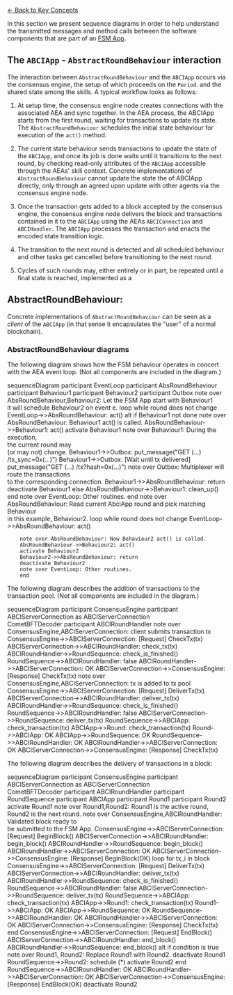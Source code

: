 [← Back to Key Concepts](./index.md)

In this section we present sequence diagrams in order to help understand the transmitted messages and method calls between the software components that are part of an [FSM App](./fsm_app_introduction.md).



## The `ABCIApp` - `AbstractRoundBehaviour` interaction

The interaction between `AbstractRoundBehaviour` and the `ABCIApp` occurs via
the consensus engine, the setup of which proceeds on the `Period`.
and the shared state among the skills. A typical workflow
looks as follows:

1. At setup time, the consensus engine node creates connections with the
   associated AEA and sync together. In the AEA process, the ABCIApp starts from
   the first round, waiting for transactions to update its state. The
   `AbstractRoundBehaviour` schedules the initial state behaviour for execution
   of the `act()` method.

2. The current state behaviour sends transactions to update the state of the
   `ABCIApp`, and once its job is done waits until it transitions to the next
   round, by checking read-only attributes of the `ABCIApp` accessible through
   the AEAs' skill context. Concrete implementations of `AbstractRoundBehaviour`
   cannot update the state the of ABCIApp directly, only through an agreed
   upon update with other agents via the consensus engine node.

3. Once the transaction gets added to a block accepted by the consensus engine,
   the consensus engine node delivers the block and transactions contained in
   it to the `ABCIApp` using the AEAs `ABCIConnection` and `ABCIHandler`. The
   `ABCIApp` processes the transaction and enacts the encoded state transition
   logic.

4. The transition to the next round is detected and all scheduled behaviour and
   other tasks get cancelled before transitioning to the next round.

5. Cycles of such rounds may, either entirely or in part, be repeated until a
   final state is reached, implemented as a


## AbstractRoundBehaviour:

Concrete implementations of `AbstractRoundBehaviour` can be seen as a _client_
of the `ABCIApp` (in that sense it encapsulates the "user" of a normal blockchain).


### AbstractRoundBehaviour diagrams

The following diagram shows how the FSM behaviour operates in concert with the
AEA event loop. (Not all components are included in the diagram.)

<div class="mermaid">
    sequenceDiagram
        participant EventLoop
        participant AbsRoundBehaviour
        participant Behaviour1
        participant Behaviour2
        participant Outbox
        note over AbsRoundBehaviour,Behaviour2: Let the FSM App start with Behaviour1<br/>it will schedule Behaviour2 on event e.
        loop while round does not change
          EventLoop->>AbsRoundBehaviour: act()
          alt if Behaviour1 not done
            note over AbsRoundBehaviour: Behaviour1 act() is called.
            AbsRoundBehaviour->>Behaviour1: act()
            activate Behaviour1
            note over Behaviour1: During the execution, <br/> the current round may<br/>(or may not) change.
            Behaviour1->>Outbox: put_message("GET (...) /tx_sync=0x(...)")
            Behaviour1->>Outbox: [Wait until tx delivered] put_message("GET (...) /tx?hash=0x(...)")
            note over Outbox: Multiplexer will route the transactions<br/>to the corresponding connection.
            Behaviour1->>AbsRoundBehaviour: return
            deactivate Behaviour1
          else
            AbsRoundBehaviour->>Behaviour1: clean_up()
          end
          note over EventLoop: Other routines.
        end
        note over AbsRoundBehaviour: Read current AbciApp round and pick matching Behaviour<br/>in this example, Behaviour2.
        loop while round does not change
        EventLoop->>AbsRoundBehaviour: act()

        note over AbsRoundBehaviour: Now Behaviour2 act() is called.
        AbsRoundBehaviour->>Behaviour2: act()
        activate Behaviour2
        Behaviour2->>AbsRoundBehaviour: return
        deactivate Behaviour2
        note over EventLoop: Other routines.        
        end
</div>



The following diagram describes the addition of transactions to the transaction
pool. (Not all components are included in the diagram.)

<div class="mermaid">
    sequenceDiagram
        participant ConsensusEngine
        participant ABCIServerConnection as ABCIServerConnection<br/>CometBFTDecoder
        participant ABCIRoundHandler
        note over ConsensusEngine,ABCIServerConnection: client submits transaction tx
        ConsensusEngine->>ABCIServerConnection: [Request] CheckTx(tx)
        ABCIServerConnection->>ABCIRoundHandler: check_tx(tx)
        ABCIRoundHandler->>RoundSequence: check_is_finished()
        RoundSequence->>ABCIRoundHandler: false
        ABCIRoundHandler->>ABCIServerConnection: OK
        ABCIServerConnection->>ConsensusEngine: [Response] CheckTx(tx)
        note over ConsensusEngine,ABCIServerConnection: tx is added to tx pool
        ConsensusEngine->>ABCIServerConnection: [Request] DeliverTx(tx)
        ABCIServerConnection->>ABCIRoundHandler: deliver_tx(tx)
        ABCIRoundHandler->>RoundSequence: check_is_finished()
        RoundSequence->>ABCIRoundHandler: false
        ABCIServerConnection->>RoundSequence: deliver_tx(tx)
        RoundSequence->>ABCIApp: check_transaction(tx)             
        ABCIApp->>Round: check_transaction(tx)                
        Round->>ABCIApp: OK
        ABCIApp->>RoundSequence: OK
        RoundSequence->>ABCIRoundHandler: OK        
        ABCIRoundHandler->>ABCIServerConnection: OK
        ABCIServerConnection->>ConsensusEngine: [Response] CheckTx(tx)        
</div>

The following diagram describes the delivery of transactions in a block:

<div class="mermaid">
    sequenceDiagram
        participant ConsensusEngine
        participant ABCIServerConnection as ABCIServerConnection<br/>CometBFTDecoder
        participant ABCIRoundHandler
        participant RoundSequence
        participant ABCIApp
        participant Round1
        participant Round2
        activate Round1
        note over Round1,Round2: Round1 is the active round,<br/>Round2 is the next round.
        note over ConsensusEngine,ABCIRoundHandler: Validated block ready to<br/>be submitted to the FSM App.
        ConsensusEngine->>ABCIServerConnection: [Request] BeginBlock()
        ABCIServerConnection->>ABCIRoundHandler: begin_block()        
        ABCIRoundHandler->>RoundSequence: begin_block()
        ABCIRoundHandler->>ABCIServerConnection: OK
        ABCIServerConnection->>ConsensusEngine: [Response] BeginBlock(OK)
        loop for tx_i in block
          ConsensusEngine->>ABCIServerConnection: [Request] DeliverTx(tx)
          ABCIServerConnection->>ABCIRoundHandler: deliver_tx(tx)
          ABCIRoundHandler->>RoundSequence: check_is_finished()
          RoundSequence->>ABCIRoundHandler: false
          ABCIServerConnection->>RoundSequence: deliver_tx(tx)
          RoundSequence->>ABCIApp: check_transaction(tx)             
          ABCIApp->>Round1: check_transaction(tx)                
          Round1->>ABCIApp: OK
          ABCIApp->>RoundSequence: OK
          RoundSequence->>ABCIRoundHandler: OK        
          ABCIRoundHandler->>ABCIServerConnection: OK
          ABCIServerConnection->>ConsensusEngine: [Response] CheckTx(tx)   
        end
        ConsensusEngine->>ABCIServerConnection: [Request] EndBlock()
        ABCIServerConnection->>ABCIRoundHandler: end_block()
        ABCIRoundHandler->>RoundSequence: end_block()
        alt if condition is true
            note over Round1, Round2: Replace Round1 with Round2.
            deactivate Round1
            RoundSequence->>Round2: schedule (*)
            activate Round2
        end
        RoundSequence->>ABCIRoundHandler: OK
        ABCIRoundHandler->>ABCIServerConnection: OK
        ABCIServerConnection->>ConsensusEngine: [Response] EndBlock(OK)
        deactivate Round2
</div>
